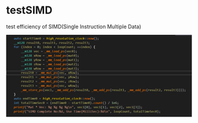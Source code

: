 # testSIMD
test efficiency of SIMD(Single Instruction Multiple Data)


![alt text](https://raw.githubusercontent.com/willFederer/testSIMD/master/simdImplement.png)
